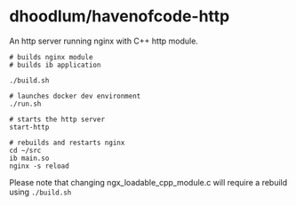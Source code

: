 dhoodlum/havenofcode-http
=========================

An http server running nginx with C++ http module.

```
# builds nginx module
# builds ib application

./build.sh
```

```
# launches docker dev environment
./run.sh

# starts the http server
start-http

# rebuilds and restarts nginx
cd ~/src
ib main.so
nginx -s reload
```

Please note that changing ngx_loadable_cpp_module.c will require a rebuild using `./build.sh`